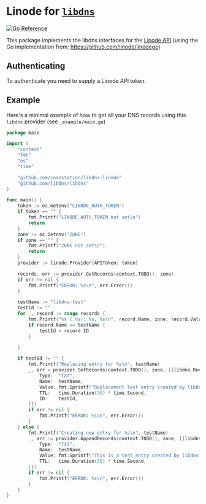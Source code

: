 Linode for [`libdns`](https://github.com/libdns/libdns)
=======================

[![Go Reference](https://pkg.go.dev/badge/test.svg)](https://pkg.go.dev/github.com/codestation/libdns-linode)

This package implements the libdns interfaces for the [Linode API](https://www.linode.com/docs/api/domains/) (using the Go implementation from: https://github.com/linode/linodego)

## Authenticating

To authenticate you need to supply a Linode API token.

## Example

Here's a minimal example of how to get all your DNS records using this `libdns` provider (see `_example/main.go`)

```go
package main

import (
	"context"
	"fmt"
	"os"
	"time"

	"github.com/codestation/libdns-linode"
	"github.com/libdns/libdns"
)

func main() {
	token := os.Getenv("LINODE_AUTH_TOKEN")
	if token == "" {
		fmt.Printf("LINODE_AUTH_TOKEN not set\n")
		return
	}
	zone := os.Getenv("ZONE")
	if zone == "" {
		fmt.Printf("ZONE not set\n")
		return
	}
	provider := linode.Provider{APIToken: token}

	records, err := provider.GetRecords(context.TODO(), zone)
	if err != nil {
		fmt.Printf("ERROR: %s\n", err.Error())
	}

	testName := "libdns-test"
	testId := ""
	for _, record := range records {
		fmt.Printf("%s (.%s): %s, %s\n", record.Name, zone, record.Value, record.Type)
		if record.Name == testName {
			testId = record.ID
		}

	}

	if testId != "" {
		fmt.Printf("Replacing entry for %s\n", testName)
		_, err = provider.SetRecords(context.TODO(), zone, []libdns.Record{{
			Type:  "TXT",
			Name:  testName,
			Value: fmt.Sprintf("Replacement test entry created by libdns %s", time.Now()),
			TTL:   time.Duration(30) * time.Second,
			ID:    testId,
		}})
		if err != nil {
			fmt.Printf("ERROR: %s\n", err.Error())
		}
	} else {
		fmt.Printf("Creating new entry for %s\n", testName)
		_, err := provider.AppendRecords(context.TODO(), zone, []libdns.Record{{
			Type:  "TXT",
			Name:  testName,
			Value: fmt.Sprintf("This is a test entry created by libdns %s", time.Now()),
			TTL:   time.Duration(30) * time.Second,
		}})
		if err != nil {
			fmt.Printf("ERROR: %s\n", err.Error())
		}
	}
}
```
